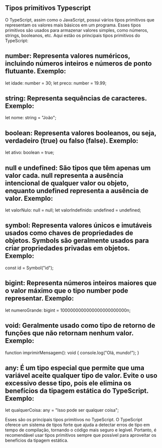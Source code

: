 
## Tipos primitivos Typescript
O TypeScript, assim como o JavaScript, possui vários tipos primitivos que representam os valores mais básicos em um programa. Esses tipos primitivos são usados para armazenar valores simples, como números, strings, booleanos, etc. Aqui estão os principais tipos primitivos do TypeScript:

## number: Representa valores numéricos, incluindo números inteiros e números de ponto flutuante. Exemplo:
let idade: number = 30;
let preco: number = 19.99;

## string: Representa sequências de caracteres. Exemplo:
let nome: string = "João";

## boolean: Representa valores booleanos, ou seja, verdadeiro (true) ou falso (false). Exemplo:
let ativo: boolean = true;

## null e undefined: São tipos que têm apenas um valor cada. null representa a ausência intencional de qualquer valor ou objeto, enquanto undefined representa a ausência de valor. Exemplo:
let valorNulo: null = null;
let valorIndefinido: undefined = undefined;

## symbol: Representa valores únicos e imutáveis usados como chaves de propriedades de objetos. Symbols são geralmente usados para criar propriedades privadas em objetos. Exemplo:
const id = Symbol("id");

## bigint: Representa números inteiros maiores que o valor máximo que o tipo number pode representar. Exemplo:
let numeroGrande: bigint = 1000000000000000000000000n;

## void: Geralmente usado como tipo de retorno de funções que não retornam nenhum valor. Exemplo:
function imprimirMensagem(): void {
    console.log("Olá, mundo!");
}

## any: É um tipo especial que permite que uma variável aceite qualquer tipo de valor. Evite o uso excessivo desse tipo, pois ele elimina os benefícios da tipagem estática do TypeScript. Exemplo:
let qualquerCoisa: any = "Isso pode ser qualquer coisa";

Esses são os principais tipos primitivos no TypeScript. O TypeScript oferece um sistema de tipos forte que ajuda a detectar erros de tipo em tempo de compilação, tornando o código mais seguro e legível. Portanto, é recomendável usar tipos primitivos sempre que possível para aproveitar os benefícios da tipagem estática.







